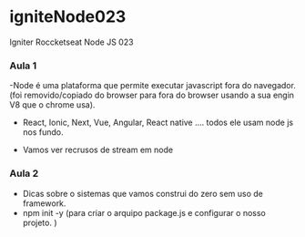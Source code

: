 # igniteNode023
Igniter Roccketseat Node JS 023


### Aula 1
 -Node é uma plataforma que permite executar javascript fora
 do navegador. (foi removido/copiado do browser para fora do browser usando a sua engin V8  que o chrome usa). 

 - React, Ionic, Next, Vue, Angular, React native .... todos ele usam node js nos fundo.

- Vamos ver recrusos de stream em node 


### Aula 2

- Dicas sobre o sistemas que vamos construi do zero sem uso de framework.
- npm init -y  (para criar o arquipo package.js e configurar o nosso projeto. )